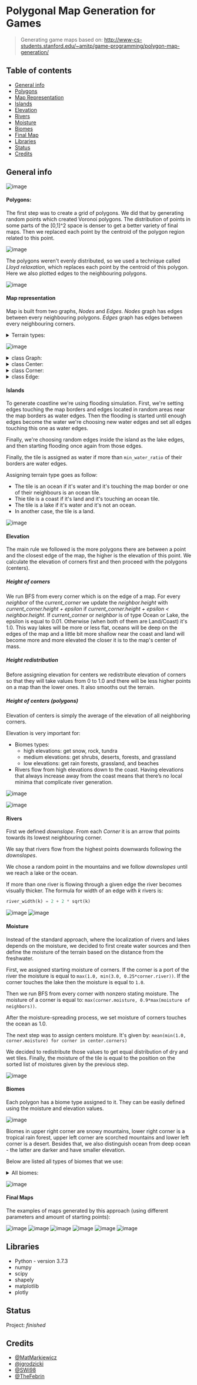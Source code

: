 # Polygonal Map Generation for Games
> Generating game maps based on: http://www-cs-students.stanford.edu/~amitp/game-programming/polygon-map-generation/

## Table of contents
* [General info](#general-info)
* [Polygons](#polygons)
* [Map Representation](#map-representation)
* [Islands](#islands)
* [Elevation](#elevation)
* [Rivers](#rivers)
* [Moisture](#moisture)
* [Biomes](#biomes)
* [Final Map](#final-map)
* [Libraries](#libraries)
* [Status](#status)
* [Credits](#credits)

## General info
![image](/images/overview.png)

#### Polygons:

The first step was to create a grid of polygons. We did that by generating random points which created Voronoi polygons. The distribution of points in some parts of the [0,1]^2 space is denser to get a better variety of final maps. Then we replaced each point by the centroid of the polygon region related to this point.

![image](/images/voronoi_polygons.png)


The polygons weren't evenly distributed, so we used a technique called *Lloyd relaxation*, which replaces each point by the centroid of this polygon. <br>
Here we also plotted edges to the neighbouring polygons.

![image](/images/voronoi_polygons_finished2.png)

#### Map representation

Map is built from two graphs, *Nodes* and *Edges*.
*Nodes* graph has edges between every neighbouring polygons. *Edges* graph has edges between every neighbouring corners.

<details><summary>Terrain types:</summary>
<p>

```python
class TerrainType(Enum):
    OCEAN = 1
    LAND = 2
    LAKE = 3
    COAST = 4
```
</p>
</details>


![image](/images/edge-duality.png)

<details><summary>class Graph:</summary>
<p>

```python
class Graph:
    Centers
	Corners
	Edges
```
</p>
</details>

<details><summary>class Center:</summary>
<p>

```python
class Center:
    def __init__(self, x, y):
        self.x = x
        self.y = y
        self.neighbors = []
        self.borders = []
        self.corners = []
        self.terrain_type = TerrainType.LAND
        self.biome = BiomeType.OCEAN
        self.height = 0
        self.moisture = 0
```
* `Center.neighbors` is a set of adjacent polygons
* `Center.borders` is a set of bordering edges
* `Center.corners` is a set of polygon corners
</p>
</details>

<details><summary>class Corner:</summary>
<p>

```python
class Corner:
    def __init__(self, x, y):
        self.x = x
        self.y = y
        self.touches = []
        self.protrudes = []
        self.adjacent = []
        self.terrain_type = TerrainType.LAND
        self.height = 0
        self.downslope = None
        self.river = 0
        self.moisture = 0
```

* `Corner.touches` is a set of polygons touching this corner
* `Corner.protrudes` is a set of edges touching the corner
* `Corner.adjacent` is a set of corners connected to this one

</p>
</details>

<details><summary>class Edge:</summary>
<p>

```python
class Edge:
    def __init__(self, center1, center2, corner1, corner2):
        self.d0 = center1
        self.d1 = center2
        self.v0 = corner1
        self.v1 = corner2
        self.river = 0
```

* `Edge.d0` and `Edge.d1` are the polygons connected by the Delaunay edge
* `Edge.v0` and `Edge.v1` are the corners connected by the Voronoi edge

</p>
</details>

#### Islands

To generate coastline we're using flooding simulation. First, we're setting edges touching the map borders and edges located in random areas near the map borders as water edges. Then the flooding is started until enough edges become the water we're choosing new water edges and set all edges touching this one as water edges.

Finally, we're choosing random edges inside the island as the lake edges, and then starting flooding once again from those edges.

Finally, the tile is assigned as water if more than `min_water_ratio` of their borders are water edges.

Assigning terrain type goes as follow:
* The tile is an ocean if it's water and it's touching the map border or one of their neighbours is an ocean tile.
* Thie tile is a coast if it's land and it's touching an ocean tile.
* The tile is a lake if it's water and it's not an ocean.
* In another case, the tile is a land.

![image](/images/islands.png)

#### Elevation

The main rule we followed is the more polygons there are between a point and the closest edge of the map, the higher is the elevation of this point. We calculate the elevation of corners first and then proceed with the polygons (centers).

##### Height of corners

We run BFS from every corner which is on the edge of a map. For every *neighbor* of the *current_corner* we update the *neighbor.height* with *current_corner.height + epsilon* if *current_corner.height + epsilon < neighbor.height*. 
If *current_corner* or *neighbor* is of type Ocean or Lake, the epsilon is equal to 0.01. Otherwise (when both of them are Land/Coast) it's 1.0. This way lakes will be more or less flat, oceans will be deep on the edges of the map and a little bit more shallow near the coast and land will become more and more elevated the closer it is to the map's center of mass. 

##### Height redistribution

Before assigning elevation for centers we redistribute elevation of corners so that they will take values from 0 to 1.0 and there will be less higher points on a map than the lower ones. It also smooths out the terrain.  

##### Height of centers (polygons)

Elevation of centers is simply the average of the elevation of all neighboring corners. 


Elevation is very important for:
* Biomes types:
	* high elevations: get snow, rock, tundra
	* medium elevations: get shrubs, deserts, forests, and grassland
	* low elevations: get rain forests, grassland, and beaches
* Rivers flow from high elevations down to the coast. Having elevations that always increase away from the coast means that there’s no local minima that complicate river generation.

![image](/images/elevation.png)

![image](/images/heightmap.png)

#### Rivers

First we defined *downslope*. From each *Corner* it is an arrow that points towards its lowest neighbouring corner.

We say that rivers flow from the highest points downwards following the *downslopes*.

We chose a random point in the mountains and we follow *downslopes* until we reach a lake or the ocean.

If more than one river is flowing through a given edge the river becomes visually thicker. The formula for width of an edge with *k* rivers is:

```python
river_width(k) = 2 + 2 * sqrt(k)
```

![image](/images/downslope.png)
![image](/images/rivers.png)

#### Moisture

Instead of the standard approach, where the localization of rivers and lakes depends on the moisture, we decided to first create water sources and then define the moisture of the terrain based on the distance from the freshwater.

First, we assigned starting moisture of corners. If the corner is a port of the river the moisture is equal to `max(1.0, min(3.0, 0.25*corner.river))`. If the corner touches the lake then the moisture is equal to `1.0`.

Then we run BFS from every corner with nonzero stating moisture. The moisture of a corner is equal to:
`max(corner.moisture, 0.9*max(moisture of neighbors))`.

After the moisture-spreading process, we set moisture of corners touches the ocean as 1.0.

The next step was to assign centers moisture. It's given by:
`mean(min(1.0, corner.moisture) for corner in center.corners)`

We decided to redistribute those values to get equal distribution of dry and wet tiles. Finally, the moisture of the tile is equal to the position on the sorted list of moistures given by the previous step.

![image](/images/moisture.png)


#### Biomes

Each polygon has a biome type assigned to it. They can be easily defined using the moisture and elevation values.

![image](/images/biome_types.png)


Biomes in upper right corner are snowy mountains, lower right corner is a tropical rain forest, upper left corner are scorched mountains and lower left corner is a desert. Besides that, we also distinguish ocean from deep ocean - the latter are darker and have smaller elevation. 

Below are listed all types of biomes that we use:

<details><summary>All biomes:</summary>
<p>

```python
class BiomeType(Enum):
    OCEAN = 1
    LAKE = 2
    COAST = 3
    SNOW = 4
    TUNDRA = 5
    BARE = 6
    SCORCHED = 7
    TAIGA = 8
    SHRUBLAND = 9
    TEMPERATE_DESERT = 10
    TEMPERATE_RAIN_FOREST = 11
    TEMPERATE_DECIDOUS_FOREST = 12
    GRASSLAND = 13
    TROPICAL_RAIN_FOREST = 14
    TROPICAL_SEASONAL_FOREST = 15
    SUBTROPICAL_DESERT = 16
    MARSH = 17
    ICE = 18
    DEEPOCEAN = 19
```
</p>
</details>

![image](/images/biomes.png)


#### Final Maps

The examples of maps generated by this approach (using different parameters and amount of starting points):

![image](/images/final_big.png)
![image](/images/final_big2.png)
![image](/images/final_small.png)
![image](/images/final_small2.png)
![image](/images/final_small3.png)
![image](/images/final_small4.png)

## Libraries
* Python - version 3.7.3
* numpy
* scipy
* shapely
* matplotlib
* plotly

## Status
Project: _finished_

## Credits
* [@MatMarkiewicz](https://github.com/MatMarkiewicz)
* [@jgrodzicki](https://github.com/jgrodzicki)
* [@SWi98](https://github.com/SWi98)
* [@TheFebrin](https://github.com/TheFebrin)
